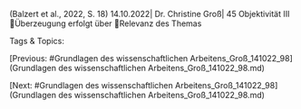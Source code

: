 (Balzert et al., 2022, S. 18)
14.10.2022| Dr. Christine Groß| 45
Objektivität III
Überzeugung erfolgt über
Relevanz des Themas

   Tags & Topics:
   

[Previous: #Grundlagen des wissenschaftlichen Arbeitens_Groß_141022_98](Grundlagen des wissenschaftlichen Arbeitens_Groß_141022_98.md)

[Next: #Grundlagen des wissenschaftlichen Arbeitens_Groß_141022_98](Grundlagen des wissenschaftlichen Arbeitens_Groß_141022_98.md)